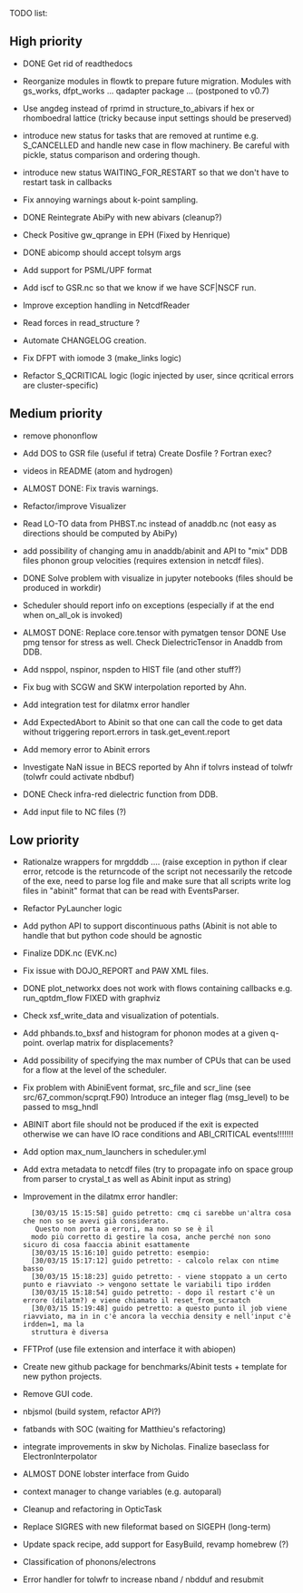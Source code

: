 TODO list:

## High priority

* DONE Get rid of readthedocs

* Reorganize modules in flowtk to prepare future migration. Modules with gs_works, dfpt_works ...
  qadapter package ... (postponed to v0.7)

* Use angdeg instead of rprimd in structure_to_abivars if hex or rhomboedral lattice 
  (tricky because input settings should be preserved)

* introduce new status for tasks that are removed at runtime e.g. S_CANCELLED
  and handle new case in flow machinery. Be careful with pickle, status comparison and ordering though.

* introduce new status WAITING_FOR_RESTART
  so that we don't have to restart task in callbacks

* Fix annoying warnings about k-point sampling.

* DONE Reintegrate AbiPy with new abivars (cleanup?)

* Check Positive gw_qprange in EPH (Fixed by Henrique)

* DONE abicomp should accept tolsym args

* Add support for PSML/UPF format

* Add iscf to GSR.nc so that we know if we have SCF|NSCF run.

* Improve exception handling in NetcdfReader

* Read forces in read_structure ?

* Automate CHANGELOG creation.

* Fix DFPT with iomode 3 (make_links logic)

* Refactor S_QCRITICAL logic (logic injected by user, since qcritical errors are cluster-specific)

## Medium priority

* remove phononflow

* Add DOS to GSR file (useful if tetra)  Create Dosfile ? Fortran exec?

* videos in README (atom and hydrogen)

* ALMOST DONE: Fix travis warnings.

* Refactor/improve Visualizer

* Read LO-TO data from PHBST.nc instead of anaddb.nc (not easy as directions should be computed by AbiPy)

* add possibility of changing amu in anaddb/abinit and API to "mix" DDB files
  phonon group velocities (requires extension in netcdf files).

* DONE Solve problem with visualize in jupyter notebooks (files should be produced in workdir)

* Scheduler should report info on exceptions (especially if at the end when on_all_ok is invoked)

* ALMOST DONE: Replace core.tensor with pymatgen tensor
  DONE Use pmg tensor for stress as well.
  Check DielectricTensor in Anaddb from DDB.

* Add nsppol, nspinor, nspden to HIST file (and other stuff?)

* Fix bug with SCGW and SKW interpolation reported by Ahn.

* Add integration test for dilatmx error handler

* Add ExpectedAbort to Abinit so that one can call the code to get data without triggering
  report.errors in task.get_event.report

* Add memory error to Abinit errors

* Investigate NaN issue in BECS reported by Ahn if tolvrs instead of tolwfr (tolwfr could activate nbdbuf)

* DONE Check infra-red dielectric function from DDB.

* Add input file to NC files (?)

## Low priority

* Rationalze wrappers for mrgdddb .... (raise exception in python if clear error, retcode 
  is the returncode of the script not necessarily the retcode of the exe, need to
  parse log file and make sure that all scripts write log files in "abinit" format
  that can be read with EventsParser.

* Refactor PyLauncher logic

* Add python API to support discontinuous paths (Abinit is not able to handle that
  but python code should be agnostic

* Finalize DDK.nc (EVK.nc)

* Fix issue with DOJO_REPORT and PAW XML files.

* DONE plot_networkx does not work with flows containing callbacks e.g. run_qptdm_flow
  FIXED with graphviz

* Check xsf_write_data and visualization of potentials.

* Add phbands.to_bxsf and histogram for phonon modes at a given q-point.
  overlap matrix for displacements?

* Add possibility of specifying the max number of CPUs that can be used  
  for a flow at the level of the scheduler.

* Fix problem with AbiniEvent format, src_file and scr_line (see src/67_common/scprqt.F90)
  Introduce an integer flag (msg_level) to be passed to msg_hndl

* ABINIT abort file should not be produced if the exit is expected otherwise we 
  can have IO race conditions and ABI_CRITICAL events!!!!!!!

* Add option max_num_launchers in scheduler.yml

* Add extra metadata to netcdf files (try to propagate info on space group from parser to crystal_t
  as well as Abinit input as string)

* Improvement in the dilatmx error handler:

        [30/03/15 15:15:58] guido petretto: cmq ci sarebbe un'altra cosa che non so se avevi già considerato. 
         Questo non porta a errori, ma non so se è il
        modo più corretto di gestire la cosa, anche perché non sono sicuro di cosa faaccia abinit esattamente
        [30/03/15 15:16:10] guido petretto: esempio:
        [30/03/15 15:17:12] guido petretto: - calcolo relax con ntime basso
        [30/03/15 15:18:23] guido petretto: - viene stoppato a un certo punto e riavviato -> vengono settate le variabili tipo irdden
        [30/03/15 15:18:54] guido petretto: - dopo il restart c'è un errore (dilatm?) e viene chiamato il reset_from_scraatch
        [30/03/15 15:19:48] guido petretto: a questo punto il job viene riavviato, ma in in c'è ancora la vecchia density e nell'input c'è irdden=1, ma la
        struttura è diversa

* FFTProf (use file extension and interface it with abiopen)

* Create new github package for benchmarks/Abinit tests + template for new python projects.

* Remove GUI code.

* nbjsmol (build system, refactor API?)

* fatbands with SOC (waiting for Matthieu's refactoring)

* integrate improvements in skw by Nicholas.
  Finalize baseclass for ElectronInterpolator

* ALMOST DONE lobster interface from Guido

* context manager to change variables (e.g. autoparal)

* Cleanup and refactoring in OpticTask

* Replace SIGRES with new fileformat based on SIGEPH (long-term)

* Update spack recipe, add support for EasyBuild, revamp homebrew (?)

* Classification of phonons/electrons

* Error handler for tolwfr to increase nband / nbdduf and resubmit

